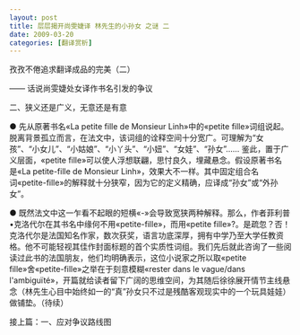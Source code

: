 ```yaml
---
layout: post
title: 层层揭开尚雯婕译 林先生的小孙女 之谜 二
date: 2009-03-20
categories: [翻译赏析]  
---
```


孜孜不倦追求翻译成品的完美（二）

—— 话说尚雯婕处女译作书名引发的争议

二、狭义还是广义，无意还是有意

● 先从原著书名«La petite fille de Monsieur Linh»中的«petite fille»词组说起。脱离背景孤立而言，在法文中，该词组的诠释空间十分宽广。可理解为“女孩”、“小女儿”、“小姑娘”、“小丫头”、“小妞”、“女娃”、“孙女”…… 鉴此，置于广义层面，«petite fille»可以使人浮想联翩，思忖良久，埋藏悬念。假设原著书名是«La petite-fille de Monsieur Linh»，效果大不一样。其中固定组合名词«petite-fille»的解释就十分狭窄，因为它的定义精确，应译成“孙女”或“外孙女”。

● 既然法文中这一乍看不起眼的短横«-»会导致宽狭两种解释。那么，作者菲利普•克洛代尔在其书名中缘何不用«petite-fille»，而用«petite fille»?。是疏忽？否！克洛代尔是法国知名作家，数次获奖，语言功底深厚，拥有中学乃至大学任教资格。他不可能轻视其佳作封面标题的首个实质性词组。我们先后就此咨询了一些阅读过此书的法国朋友，他们均明确表示，这位小说家之所以取«petite fille»舍«petite-fille»之举在于刻意模糊«rester dans le vague/dans l'ambiguïté»，开篇就给读者留下广阔的思维空间，为其随后徐徐展开情节主线悬念（林先生心目中始终如一的“真”孙女只不过是残酷客观现实中的一个玩具娃娃）做铺垫。（待续）

接上篇：一、应对争议路线图
